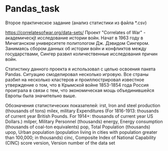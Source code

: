 # Pandas_task
Второе практическое задание (анализ статистики из файла *.csv)

https://correlatesofwar.org/data-sets/
Проект "Correlates of War" - академическjt исследование истории войн.
Начат в 1963 году в Мичиганском университете политологом Дж. Дэвидом Сингером.
Занимаясь сбором данных об истории войн и конфликтов между государствами,
Сингер развил количественные исследования причин войн.

Статистику данного проекта я использовал с целью освоения пакета Pandas.
Ситуацию смоделировал несколько игровую. Все страны разбил на несколько кластеров и проиллюстрировал
известное утверждение о том, что в Крымской войне 1853-1854 года Россия проиграла в связи с тем, что
экономическая мощь объединившейся Европы была значительно выше.

Обозначения статистических показателей:
irst, Iron and steel production (thousands of tons)
milex, military Expenditures (For 1816-1913: thousands of current year British Pounds. For 1914+: thousands of current year US Dollars.)
milper, Military Personnel (thousands)
energy, Energy consumption (thousands of coal-ton equivalents)
pop, Total Population (thousands)
upop, Urban population (population living in cities with population greater than 100,000; in thousands)
cinc, Composite Index of National Capability (CINC) score
version, Version number of the data set

